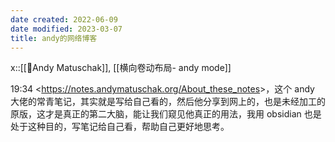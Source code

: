 ```yaml
---
date created: 2022-06-09
date modified: 2023-03-07
title: andy的网络博客
---
```


x::[[🧑Andy Matuschak]], [[横向卷动布局- andy mode]]

19:34 <<https://notes.andymatuschak.org/About_these_notes>>，这个 andy 大佬的常青笔记，其实就是写给自己看的，然后他分享到网上的，也是未经加工的原版，这才是真正的第二大脑，能让我们窥见他真正的用法，我用 obsidian 也是处于这种目的，写笔记给自己看，帮助自己更好地思考。
